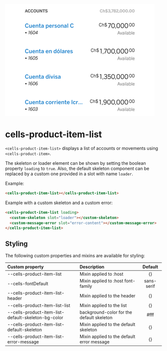 ![cells-product-item-list screenshot](cells-product-item-list.png)

# cells-product-item-list

<!--
[![Certificated](https://img.shields.io/badge/certificated-yes-brightgreen.svg)](http://bbva-files.s3.amazonaws.com/cells/bbva-catalog/index.html)

[Demo of component in Cells Catalog](http://bbva-files.s3.amazonaws.com/cells/bbva-catalog/index.html#/elements/cells-product-item-list)
-->


`<cells-product-item-list>` displays a list of accounts or movements using `<cells-product-item>`.

The skeleton or loader element can be shown by setting the boolean property `loading` to `true`.
Also, the default skeleton component can be replaced by a custom one provided in a slot with name `loader`.

Example:

```html
<cells-product-item-list></cells-product-item-list>
```

Example with a custom skeleton and a custom error:

```html
<cells-product-item-list loading>
  <custom-skeleton slot="loader"></custom-skeleton>
  <custom-message-error slot="error-content"></custom-message-error>
</cells-product-item-list>
```


## Styling

The following custom properties and mixins are available for styling:

| Custom property | Description     | Default        |
|:----------------|:----------------|:--------------:|
| --cells-product-item-list  | Mixin applied to :host     | {} |
| --cells-fontDefault  | Mixin applied to :host font-family    | sans-serif |
| --cells-product-item-list-header  | Mixin applied to the header    | {} |
| --cells-product-item-list-list  | Mixin applied to the list    | {} |
| --cells-product-item-list-default-skeleton-bg-color  | background-color for the default skeleton    | #fff |
| --cells-product-item-list-default-skeleton  | Mixin applied to the default skeleton    | {} |
| --cells-product-item-list-error-message| Mixin applied to the default error message | {} |
